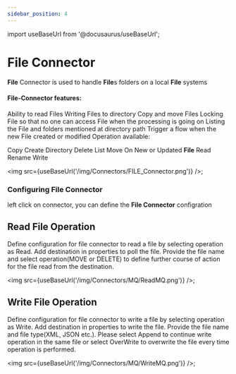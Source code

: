 ```yaml
---
sidebar_position: 4
---
```


import useBaseUrl from '@docusaurus/useBaseUrl';

# File Connector

**File** Connector is used to handle **File**s folders on a local **File** systems

#### File-Connector features:

Ability to read Files
Writing Files to directory
Copy and move Files
Locking File so that no one can access File when the processing is going on
Listing the File and folders mentioned at directory path
Trigger a flow when the new File created or modified
Operation available:

Copy
Create Directory
Delete
List
Move
On New or Updated **File**
Read
Rename
Write

<img src={useBaseUrl('/img/Connectors/FILE_Connector.png')} />;

### Configuring File Connector
left click on connector, you can define the **File Connector** configration

## Read File Operation
Define configuration for file connector to read a file by selecting operation as Read. Add destination in properties to poll the file.
Provide the file name and select operation(MOVE or DELETE) to define further course of action for the file read from the destination. 

<img src={useBaseUrl('/img/Connectors/MQ/ReadMQ.png')} />;


## Write File Operation
Define configuration for file connector to write a file by selecting operation as Write. Add destination in properties to write the file.
Provide the file name and file type(XML, JSON etc.). Please select Append to continue write operation in the same file or select OverWrite to overwrite the file every time operation is performed.


<img src={useBaseUrl('/img/Connectors/MQ/WriteMQ.png')} />;





